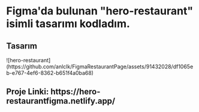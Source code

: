 <h1>Figma'da bulunan "hero-restaurant" isimli tasarımı kodladım.</h1>

<h2>Tasarım</h2>
![hero-restaurant](https://github.com/anlclk/FigmaRestaurantPage/assets/91432028/df1065eb-e767-4ef6-8362-b651f4a0ba68)


<h2>Proje Linki: https://hero-restaurantfigma.netlify.app/</h2>

